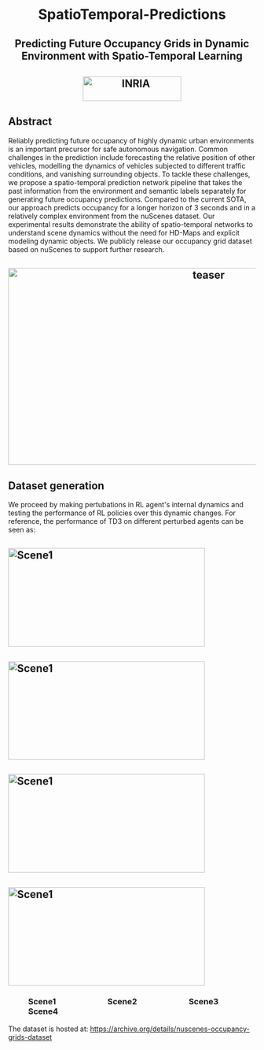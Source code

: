 #  <div align="center"> SpatioTemporal-Predictions </div>

##  <div align="center"> Predicting Future Occupancy Grids in Dynamic Environment with Spatio-Temporal Learning  </div>                      

##  <div align="center"> <img src="https://github.com/ksm26/SpatioTemporal-Predictions/blob/master/images/Inria.jpg" alt="INRIA" width="200" height="50"/> </div>


## Abstract
Reliably predicting future occupancy of highly dynamic urban environments is an important precursor for safe autonomous navigation. Common challenges in the prediction include forecasting the relative position of other vehicles, modelling the dynamics of vehicles subjected to different traffic conditions, and vanishing surrounding objects. To tackle these challenges, we propose a spatio-temporal prediction network pipeline that takes the past information from the environment and semantic labels separately for generating future occupancy predictions. Compared to the current SOTA, our approach predicts occupancy for a longer horizon of 3 seconds and in a relatively complex environment from the nuScenes dataset. Our experimental results demonstrate the ability of spatio-temporal networks to understand scene dynamics without the need for HD-Maps and explicit modeling dynamic objects. We publicly release our occupancy grid dataset based on nuScenes to support further research.

##  <div align="center"> <img src="https://github.com/ksm26/SpatioTemporal-Predictions/blob/master/images/teaser.png" alt="teaser" width="800" height="400"/> </div>

## Dataset generation
We proceed by making pertubations in RL agent's internal dynamics and testing the performance of RL policies over this dynamic changes. For reference, the performance of TD3 on different perturbed agents can be seen as:
 
 ##  <div> <img src="https://github.com/ksm26/SpatioTemporal-Predictions/blob/master/images/scene1.gif" alt="Scene1" width="400" height="200"/> </div>
 ##  <div> <img src="https://github.com/ksm26/SpatioTemporal-Predictions/blob/master/images/scene2.gif" alt="Scene1" width="400" height="200"/> </div>
 ##  <div> <img src="https://github.com/ksm26/SpatioTemporal-Predictions/blob/master/images/scene3.gif" alt="Scene1" width="400" height="200"/> </div>
 ##  <div> <img src="https://github.com/ksm26/SpatioTemporal-Predictions/blob/master/images/scene4.gif" alt="Scene1" width="400" height="200"/> </div>
 ### &emsp; &emsp; Scene1 &emsp; &emsp; &emsp; &emsp;  &emsp; Scene2 &emsp; &emsp; &emsp; &emsp; &emsp; Scene3 &emsp; &emsp; &emsp; &emsp; &emsp; Scene4


The dataset is hosted at: <a href="https://archive.org/details/nuscenes-occupancy-grids-dataset">https://archive.org/details/nuscenes-occupancy-grids-dataset</a>


